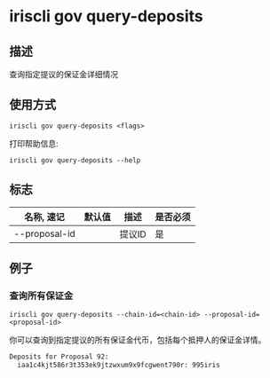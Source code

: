 # iriscli gov query-deposits

## 描述

查询指定提议的保证金详细情况

## 使用方式

```
iriscli gov query-deposits <flags>
```
打印帮助信息:

```
iriscli gov query-deposits --help
```
## 标志

| 名称, 速记       | 默认值 | 描述   | 是否必须  |
| --------------- | ----- | ----- | -------- |
| --proposal-id   |       | 提议ID | 是       |

## 例子

### 查询所有保证金

```shell
iriscli gov query-deposits --chain-id=<chain-id> --proposal-id=<proposal-id>
```

你可以查询到指定提议的所有保证金代币，包括每个抵押人的保证金详情。

```txt
Deposits for Proposal 92:
  iaa1c4kjt586r3t353ek9jtzwxum9x9fcgwent790r: 995iris
```
